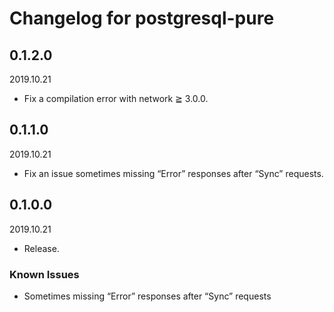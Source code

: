 # Changelog for postgresql-pure

## 0.1.2.0

2019.10.21

- Fix a compilation error with network ≧ 3.0.0.

## 0.1.1.0

2019.10.21

- Fix an issue sometimes missing “Error” responses after “Sync” requests.

## 0.1.0.0

2019.10.21

- Release.

### Known Issues

- Sometimes missing “Error” responses after “Sync” requests
